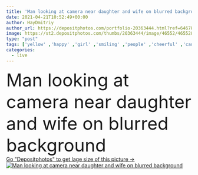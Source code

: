 ```yaml
---
title: 'Man looking at camera near daughter and wife on blurred background '
date: 2021-04-21T10:52:49+00:00
author: HayDmitriy
author_url: https://depositphotos.com/portfolio-20363444.html?ref=64678756
image: https://st2.depositphotos.com/thumbs/20363444/image/46552/465528964/api_thumb_450.jpg?forcejpeg=true
type: "post"
tags: ['yellow' ,'happy' ,'girl' ,'smiling' ,'people' ,'cheerful' ,'caucasian' ,'child' ,'family' ,'man' ,'kid' ,'emotion' ,'blur' ,'home' ,'woman' ,'together' ,'indoors' ,'daughter' ,'casual' ,'positive' ,'mother' ,'sofa' ,'mom' ,'parents' ,'wife' ,'husband' ,'dad' ,'father' ,'couch' ,'relationship' ,'parenthood' ,'teddy bear' ,'Elementary Age' ,'Living Room' ,'soft toy' ]
categories: 
  - live
---
```

<div aling="center">
            <font size="60"> Man looking at camera near daughter and wife on blurred background</font>   
</div>
<div>
    <a href='https://st2.depositphotos.com/thumbs/20363444/image/46552/465528964/api_thumb_450.jpg?forcejpeg=true?ref=64678756' target=_blank > Go "Depositphotos" to get lage size of this picture ->
        <img href='https://st2.depositphotos.com/thumbs/20363444/image/46552/465528964/api_thumb_450.jpg?forcejpeg=true?ref=64678756' src='https://st2.depositphotos.com/20363444/46552/i/950/depositphotos_465528964-stock-photo-man-looking-camera-daughter-wife.jpg?forcejpeg=true' alt='Man looking at camera near daughter and wife on blurred background' >
    </a>
</div>
